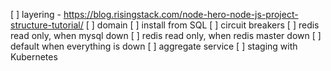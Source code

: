 [ ] layering - https://blog.risingstack.com/node-hero-node-js-project-structure-tutorial/
[ ] domain
[ ] install from SQL
[ ] circuit breakers
[ ] redis read only, when mysql down
[ ] redis read only, when redis master down
[ ] default when everything is down
[ ] aggregate service
[ ] staging with Kubernetes
